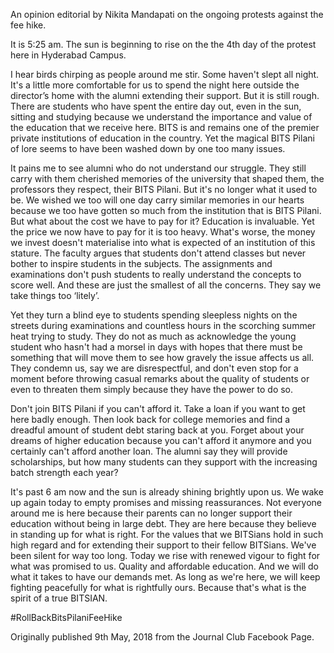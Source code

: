 
An opinion editorial by Nikita Mandapati on the ongoing protests against the fee hike.


It is 5:25 am. The sun is beginning to rise on the the 4th day of the protest here in Hyderabad Campus.  


I hear birds chirping as people around me stir. Some haven't slept all night. It's a little more comfortable for us to spend the night here outside the director’s home with the alumni extending their support. But it is still rough. There are students who have spent the entire day out, even in the sun, sitting and studying because we understand the importance and value of the education that we receive here. BITS is and remains one of the premier private institutions of education in the country. Yet the magical BITS Pilani of lore seems to have been washed down by one too many issues.   


It pains me to see alumni who do not understand our struggle. They still carry with them cherished memories of the university that shaped them, the professors they respect, their BITS Pilani. But it's no longer what it used to be. We wished we too will one day carry similar memories in our hearts because we too have gotten so much from the institution that is BITS Pilani. But what about the cost we have to pay for it? Education is invaluable. Yet the price we now have to pay for it is too heavy. What's worse, the money we invest doesn't materialise into what is expected of an institution of this stature. The faculty argues that students don't attend classes but never bother to inspire students in the subjects. The assignments and examinations don't push students to really understand the concepts to score well. And these are just the smallest of all the concerns. They say we take things too ‘litely’.  


Yet they turn a blind eye to students spending sleepless nights on the streets during examinations and countless hours in the scorching summer heat trying to study. They do not as much as acknowledge the young student who hasn't had a morsel in days with hopes that there must be something that will move them to see how gravely the issue affects us all. They condemn us, say we are disrespectful, and don't even stop for a moment before throwing casual remarks about the quality of students or even to threaten them simply because they have the power to do so. 


Don't join BITS Pilani if you can't afford it. Take a loan if you want to get here badly enough. Then look back for college memories and find a dreadful amount of student debt staring back at you. Forget about your dreams of higher education because you can't afford it anymore and you certainly can't afford another loan. The alumni say they will provide scholarships, but how many students can they support with the increasing batch strength each year?  


It's past 6 am now and the sun is already shining brightly upon us. We wake up again today to empty promises and missing reassurances. Not everyone around me is here because their parents can no longer support their education without being in large debt. They are here because they believe in standing up for what is right. For the values that we BITSians hold in such high regard and for extending their support to their fellow BITSians. We've been silent for way too long. Today we rise with renewed vigour to fight for what was promised to us. Quality and affordable education. And we will do what it takes to have our demands met. As long as we're here, we will keep fighting peacefully for what is rightfully ours. Because that's what is the spirit of a true BITSIAN. 


#RollBackBitsPilaniFeeHike 


Originally published 9th May, 2018 from the Journal Club Facebook Page.

